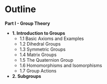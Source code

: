 # Outline

**Part I -  Group Theory**
- **1. Introduction to Groups**
  - 1.1 Basic Axioms and Examples
  - 1.2 Dihedral Groups
  - 1.3 Symmetric Groups
  - 1.4 Matrix Groups
  - 1.5 The Quaternion Group
  - 1.6 Homomorphisms and Isomorphisms
  - 1.7 Group Actions
- **2. Subgroups**
